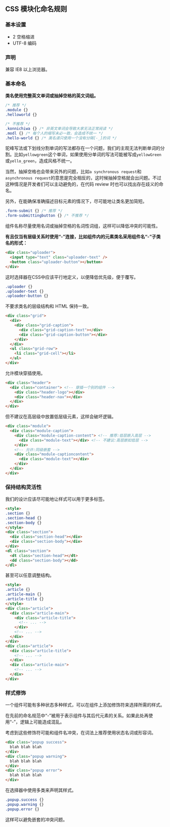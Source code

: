 ## CSS 模块化命名规则

### 基本设置

* 2 空格缩进
* UTF-8 编码

### 声明

兼容 IE8 以上浏览器。

### 基本命名

**类名使用完整英文单词或抽掉空格的英文词组。**

```CSS
/* 推荐 */
.module {}
.helloworld {}

/* 不推荐 */
.konnichiwa {} /* 非英文单词会导致大家无法正常阅读 */
.modl {} /* 每个人的缩写未必一致，会造成不统一 */
.hello-world {} /* 类名请只使用一个没有分隔[-_]的词 */
```

驼峰写法或下划线分割单词的写法都存在一个问题，我们的主观无法判断单词的分割。比如`yellowgreen`这个单词，如果使用分单词的写法可能被写成`yellowGreen`或`yello_green`，造成风格不统一。

当然，抽掉空格也会带来另外的问题，比如`a synchronous request`和`asynchronous request`的意思是完全相反的，这时候抽掉空格就会出问题。不过这种情况是开发者们可以主动避免的，在代码 review 时也可以找出存在歧义的命名。

另外，在能确保准确描述目标元素的情况下，尽可能地让类名更加简短。

```CSS
.form-submit {} /* 推荐 */
.form-submittingbutton {} /* 不推荐 */
```

组件名称尽量使用名词或抽掉空格的名词性词组，这样可以降低冲突的可能性。

**有且仅当有层级关系时使用“-”连接，比如组件内的元素类名采用组件名“-”子类名的形式：**

```HTML
<div class="uploader">
  <input type="text" class="uploader-text" />
  <button class="uploader-button"></button>
</div>
```

这时选择器在CSS中应该平行地定义，以便降低优先级，便于覆写。

```CSS
.uploader {}
.uploader-text {}
.uploader-button {}
```

不要求类名的层级结构和 HTML 保持一致。

```HTML
<div class="grid">
  <div>
    <div class="grid-caption">
      <div class="grid-caption-text"></div>
      <div class="grid-caption-button"></div>
    </div>
  </div>
  <ul class="grid-row">
    <li class="grid-cell"></li>
  </ul>
</div>
```

允许模块穿插使用。

```HTML
<div class="header">
  <div class="container"> <!-- 穿插一个别的组件 -->
    <div class="header-logo"></div>
    <div class="header-nav"></div>
  </div>
</div>
```

但不建议在高层级中放置低层级元素，这样会破坏逻辑。

```HTML
<div class="module">
  <div class="module-caption">
    <div class="module-caption-content"> <!-- 推荐:低层嵌入高层 -->
      <div class="module-text"></div> <!-- 不建议:高层嵌如低层 -->
    </div>
    <!-- 允许:同级嵌套 -->
    <div class="module-captioncontent">
      <div class="module-text"></div>
    </div>
  </div>
</div>
```

### 保持结构灵活性

我们的设计应该尽可能地让样式可以用于更多标签。

```HTML
<style>
.section {}
.section-head {}
.section-body {}
</style>
<div class="section">
  <div class="section-head"></div>
  <div class="section-body"></div>
</div>
<dl class="section">
  <dt class="section-head"></dt>
  <dd class="section-body"></dd>
</dl>
```

甚至可以任意调整结构。

```HTML
<style>
.article {}
.article-main {}
.article-title {}
</style>
<div class="article">
  <div class="article-main">
    <div class="article-title">
      <!-- ... -->
    </div>
    <!-- ... -->
  </div>
</div>
<div class="article">
  <div class="article-title">
    <!-- ... -->
  </div>
  <div class="article-main">
    <!-- ... -->
  </div>
</div>
```

### 样式修饰

一个组件可能有多种状态多种样式，可以在组件上添加修饰符来选择所需的样式。

在先前的命名规范中“-”被用于表示组件与其后代元素的关系。如果此处再使用“-”，逻辑上可能造成混乱。

考虑到这些修饰符可能和组件名冲突，在词法上推荐使用状态名词或形容词。

```HTML
<div class="popup success">
  blah blah blah
</div>
<div class="popup warning">
  blah blah blah
</div>
<div class="popup error">
  blah blah blah
</div>
```

在选择器中使用多类来声明其样式。

```CSS
.popup.success {}
.popup.warning {}
.popup.error {}
```

这样可以避免嵌套的冲突问题。
